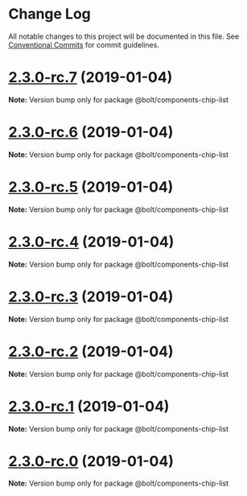 # Change Log

All notable changes to this project will be documented in this file.
See [Conventional Commits](https://conventionalcommits.org) for commit guidelines.

# [2.3.0-rc.7](https://github.com/bolt-design-system/bolt/tree/master/packages/components/bolt-chip-list/compare/v2.3.0-rc.6...v2.3.0-rc.7) (2019-01-04)

**Note:** Version bump only for package @bolt/components-chip-list





# [2.3.0-rc.6](https://github.com/bolt-design-system/bolt/tree/master/packages/components/bolt-chip-list/compare/v2.3.0-rc.5...v2.3.0-rc.6) (2019-01-04)

**Note:** Version bump only for package @bolt/components-chip-list





# [2.3.0-rc.5](https://github.com/bolt-design-system/bolt/tree/master/packages/components/bolt-chip-list/compare/v2.3.0-rc.4...v2.3.0-rc.5) (2019-01-04)

**Note:** Version bump only for package @bolt/components-chip-list





# [2.3.0-rc.4](https://github.com/bolt-design-system/bolt/tree/master/packages/components/bolt-chip-list/compare/v2.3.0-rc.3...v2.3.0-rc.4) (2019-01-04)

**Note:** Version bump only for package @bolt/components-chip-list





# [2.3.0-rc.3](https://github.com/bolt-design-system/bolt/tree/master/packages/components/bolt-chip-list/compare/v2.3.0-rc.2...v2.3.0-rc.3) (2019-01-04)

**Note:** Version bump only for package @bolt/components-chip-list





# [2.3.0-rc.2](https://github.com/bolt-design-system/bolt/tree/master/packages/components/bolt-chip-list/compare/v2.3.0-rc.1...v2.3.0-rc.2) (2019-01-04)

**Note:** Version bump only for package @bolt/components-chip-list





# [2.3.0-rc.1](https://github.com/bolt-design-system/bolt/tree/master/packages/components/bolt-chip-list/compare/vv2.3.0-rc.0...v2.3.0-rc.1) (2019-01-04)

**Note:** Version bump only for package @bolt/components-chip-list





# [2.3.0-rc.0](https://github.com/bolt-design-system/bolt/tree/master/packages/components/bolt-chip-list/compare/v2.2.1...v2.3.0-rc.0) (2019-01-04)

**Note:** Version bump only for package @bolt/components-chip-list

